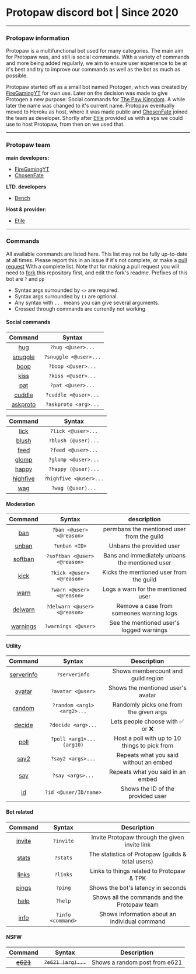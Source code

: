 # Protopaw discord bot | Since 2020
----
### Protopaw information
Protopaw is a multifunctional bot used for many categories. The main aim for Protopaw was, and still is social commands. With a variety of commands and more being added regularly, we aim to ensure user experience to be at it's best and try to improve our commands as well as the bot as much as possible.

Protopaw started off as a small bot named Protogen, which was created by [FireGamingYT](https://github.com/FireGamingYT/) for own use. Later on the decision was made to give Protogen a new purpose: Social commands for [The Paw Kingdom](https://linktr.ee/pawkingdom). A while later the name was changed to it's current name. Protopaw eventually moved to Heroku as host, where it was made public and [ChosenFate](https://github.com/Chosen-Fate) joined the team as developer. Shortly after [Etile](https://github.com/Etile0) provided us with a vps we could use to host Protopaw, from then on we used that.

---
### Protopaw team
**main developers:**
- [FireGamingYT](https://github.com/FireGamingYT/)
- [ChosenFate](https://github.com/Chosen-Fate/)

**LTD. developers**
- [Bench](https://github.com/Bench182/)

**Host & provider:**
- [Etile](https://github.com/Etile0/)
---
### Commands
All available commands are listed here. This list may not be fully up-to-date at all times.
Please report this in an issue if it's not complete, or make a [pull request](https://github.com/FireGamingYT/protogen/pulls/) With a complete list. Note that for making a pull request you will need to [fork](https://github.com/FireGamingYT/protogen/network/members) this repository first, and edit the fork's readme. Prefixes of this bot are `?` and `pp `

* Syntax args surrounded by `<>` are required. 
* Syntax args surrounded by `()` are optional. 
* Any syntax with `...` means you can give several arguments.
* Crossed through commands are currently not working

#### Social commands
|Command                                                                      |Syntax                |
| :-------------------------------------------------------------------------: | :------------------: |
|[hug](https://github.com/FireGamingYT/protogen/blob/master/main.py#L179)     |`?hug <@user>...`     |
|[snuggle](https://github.com/FireGamingYT/protogen/blob/master/main.py#L173) |`?snuggle <@user>...` |
|[boop](https://github.com/FireGamingYT/protogen/blob/master/main.py#L191)    |`?boop <@user>...`    |
|[kiss](https://github.com/FireGamingYT/protogen/blob/master/main.py#L197)    |`?kiss <@user>...`    |
|[pat](https://github.com/FireGamingYT/protogen/blob/master/main.py#L185)     |`?pat <@user>...`     |
|[cuddle](https://github.com/FireGamingYT/protogen/blob/master/main.py#L215)  |`?cuddle <@user>...`  |
|[askproto](https://github.com/FireGamingYT/protogen/blob/master/main.py#L355)|`?askproto <arg>...`  |

|Command                                                                      |Syntax                |  
| :-------------------------------------------------------------------------: | :------------------: |
|[lick](https://github.com/FireGamingYT/protogen/blob/master/main.py#L203)    |`?lick <@user>...`    |
|[blush](https://github.com/FireGamingYT/protogen/blob/master/main.py#L251)   |`?blush (@user)...`   |
|[feed](https://github.com/FireGamingYT/protogen/blob/master/main.py#L266)    |`?feed <@user>...`    |
|[glomp](https://github.com/FireGamingYT/protogen/blob/master/main.py#L276)   |`?glomp <@user>...`   |
|[happy](https://github.com/FireGamingYT/protogen/blob/master/main.py#L286)   |`?happy (@user)...`   |
|[highfive](https://github.com/FireGamingYT/protogen/blob/master/main.py#L301)|`?highfive <@user>...`|
|[wag](https://github.com/FireGamingYT/protogen/blob/master/main.py#L307)     |`?wag (@user)...`     |

#### Moderation
|Command                                                                        |Syntax                       |description                                      |
| :---------------------------------------------------------------------------: | :-------------------------: | :---------------------------------------------: |
|[ban](https://github.com/FireGamingYT/protogen/blob/master/main.py#L364)       |`?ban <@user> <@reason>`     |permbans the mentioned user from the guild       | 
|[unban](https://github.com/FireGamingYT/protogen/blob/master/main.py#L384)     |`?unban <ID>`                |Unbans the provided user                         |
|[softban](https://github.com/FireGamingYT/protogen/blob/master/main.py#L416)   |`?softban <@user> <@reason>` |Bans and immediately unbans the mentioned user   |
|[kick](https://github.com/FireGamingYT/protogen/blob/master/main.py#L396)      |`?kick <@user> <@reason>`    |Kicks the mentioned user from the guild          |
|[warn](https://github.com/FireGamingYT/protogen/blob/master/main.py#L505)      |`?warn <@user> <@reason>`    |Logs a warn for the mentioned user               |
|[delwarn](https://github.com/FireGamingYT/protogen/blob/master/main.py#L515)   |`?delwarn <@user> <@reason>` |Remove a case from someones warning logs         |
|[warnings](https://github.com/FireGamingYT/protogen/blob/master/main.py#L528)  |`?warnings <@user>`          |See the mentioned user's logged warnings         |

#### Utility
|Command                                                                        |Syntax                       |Description                                      |
| :-------------------------------------------------------------------------:   | :-------------------------: | :---------------------------------------------: |
|[serverinfo](https://github.com/FireGamingYT/protogen/blob/master/main.py#L153)|`?serverinfo`                |Shows membercount and guild region               |
|[avatar](https://github.com/FireGamingYT/protogen/blob/master/main.py#L130)    |`?avatar <@user>`            |Shows the mentioned user's avatar                |
|[random](https://github.com/FireGamingYT/protogen/blob/master/main.py#L328)    |`?random <arg1> <arg2>...`   |Randomly picks one from the given args           |
|[decide](https://github.com/FireGamingYT/protogen/blob/master/main.py#L458)    |`?decide <arg>...`           |Lets people choose with :white_check_mark:	or :x:|
|[poll](https://github.com/FireGamingYT/protogen/blob/master/main.py#L437)      |`?poll <arg1>... (arg10)`    |Host a poll with up to 10 things to pick from    |
|[say2](https://github.com/FireGamingYT/protogen/blob/master/main.py#L486)      |`?say2 <args>...`            |Repeats what you said without an embed           |
|[say](https://github.com/FireGamingYT/protogen/blob/master/main.py#L477)       |`?say <args>...`             |Repeats what you said in an embed                |
|[id](https://github.com/FireGamingYT/protogen/blob/master/main.py#L92)         |`?id <@user/ID/name>`        |Shows the ID of the provided user                |

#### Bot related
|Command                                                                        |Syntax                       |Description                                      |
| :-------------------------------------------------------------------------:   | :-------------------------: | :---------------------------------------------: |
|[invite](https://github.com/FireGamingYT/protogen/blob/master/main.py#L75)     |`?invite`                    |Invite Protopaw through the given invite link    |
|[stats](https://github.com/FireGamingYT/protogen/blob/master/main.py#L83)      |`?stats`                     |The statistics of Protopaw (guilds & total users)|
|[links](https://github.com/FireGamingYT/protogen/blob/master/main.py#L143)     |`?links`                     |Links to things related to Protopaw & TPK        |
|[pings](https://github.com/FireGamingYT/protogen/blob/master/main.py#L44)      |`?ping`                      |Shows the bot's latency in seconds               |
|[help](https://github.com/FireGamingYT/protogen/blob/master/main.py#L60)       |`?help`                      |Shows all the commands and the Protopaw team     |
|[info](https://github.com/FireGamingYT/protogen/blob/master/main.py#L335)      |`?info <command>`            |Shows information about an individual command    |

#### NSFW
|Command                                                                        |Syntax                       |Description                                       |
| :-------------------------------------------------------------------------:   | :-------------------------: | :----------------------------------------------: |
|~~[e621](https://github.com/FireGamingYT/protogen/blob/master/main.py#L112)~~  |~~`?e621 (arg)...`~~         |Shows a random post from e621 | NSFW channels only|

